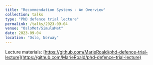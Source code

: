```yaml
---
title: "Recommendation Systems - An Overview"
collection: talks
type: "PhD defence trial lecture"
permalink: /talks/2023-09-04
venue: "OsloMet/SimulaMet"
date: 2023-09-04
location: "Oslo, Norway"
---
```


Lecture materials: [https://github.com/MarieRoald/phd-defence-trial-lecture](https://github.com/MarieRoald/phd-defence-trial-lecture)